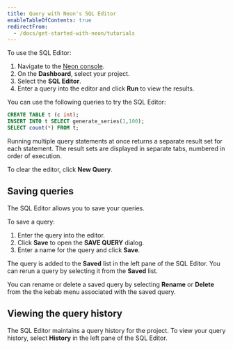```yaml
---
title: Query with Neon's SQL Editor
enableTableOfContents: true
redirectFrom:
  - /docs/get-started-with-neon/tutorials
---
```


<a id="query-via-ui/"></a>

To use the SQL Editor:

1. Navigate to the [Neon console](https://console.neon.tech/).
2. On the **Dashboard**, select your project.
3. Select the **SQL Editor**.
4. Enter a query into the editor and click **Run** to view the results.

You can use the following queries to try the SQL Editor:

```sql
CREATE TABLE t (c int);
INSERT INTO t SELECT generate_series(1,100);
SELECT count(*) FROM t;
```

<Admonition type="note">
Running multiple query statements at once returns a separate result set for each statement. The result sets are displayed in separate tabs, numbered in order of execution.
</Admonition>

To clear the editor, click **New Query**.

## Saving queries

The SQL Editor allows you to save your queries.

To save a query:

1. Enter the query into the editor.
2. Click **Save** to open the **SAVE QUERY** dialog.
3. Enter a name for the query and click **Save**.

The query is added to the **Saved** list in the left pane of the SQL Editor. You can rerun a query by selecting it from the **Saved** list.

You can rename or delete a saved query by selecting **Rename** or **Delete** from the the kebab menu associated with the saved query.

## Viewing the query history

The SQL Editor maintains a query history for the project. To view your query history, select **History** in the left pane of the SQL Editor.

